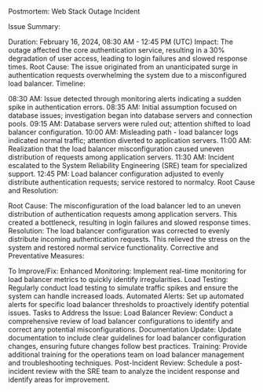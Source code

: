Postmortem: Web Stack Outage Incident

Issue Summary:

Duration: February 16, 2024, 08:30 AM - 12:45 PM (UTC)
Impact: The outage affected the core authentication service, resulting in a 30% degradation of user access, leading to login failures and slowed response times.
Root Cause: The issue originated from an unanticipated surge in authentication requests overwhelming the system due to a misconfigured load balancer.
Timeline:

08:30 AM: Issue detected through monitoring alerts indicating a sudden spike in authentication errors.
08:35 AM: Initial assumption focused on database issues; investigation began into database servers and connection pools.
09:15 AM: Database servers were ruled out; attention shifted to load balancer configuration.
10:00 AM: Misleading path - load balancer logs indicated normal traffic; attention diverted to application servers.
11:00 AM: Realization that the load balancer misconfiguration caused uneven distribution of requests among application servers.
11:30 AM: Incident escalated to the System Reliability Engineering (SRE) team for specialized support.
12:45 PM: Load balancer configuration adjusted to evenly distribute authentication requests; service restored to normalcy.
Root Cause and Resolution:

Root Cause: The misconfiguration of the load balancer led to an uneven distribution of authentication requests among application servers. This created a bottleneck, resulting in login failures and slowed response times.
Resolution: The load balancer configuration was corrected to evenly distribute incoming authentication requests. This relieved the stress on the system and restored normal service functionality.
Corrective and Preventative Measures:

To Improve/Fix:
Enhanced Monitoring: Implement real-time monitoring for load balancer metrics to quickly identify irregularities.
Load Testing: Regularly conduct load testing to simulate traffic spikes and ensure the system can handle increased loads.
Automated Alerts: Set up automated alerts for specific load balancer thresholds to proactively identify potential issues.
Tasks to Address the Issue:
Load Balancer Review: Conduct a comprehensive review of load balancer configurations to identify and correct any potential misconfigurations.
Documentation Update: Update documentation to include clear guidelines for load balancer configuration changes, ensuring future changes follow best practices.
Training: Provide additional training for the operations team on load balancer management and troubleshooting techniques.
Post-Incident Review: Schedule a post-incident review with the SRE team to analyze the incident response and identify areas for improvement.
